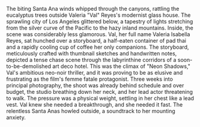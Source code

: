 The biting Santa Ana winds whipped through the canyons, rattling the eucalyptus trees outside Valeria "Val" Reyes's modernist glass house.  The sprawling city of Los Angeles glittered below, a tapestry of lights stretching from the silver curve of the Pacific to the hazy inland mountains. Inside, the scene was considerably less glamorous. Val, her full name Valeria Isabella Reyes, sat hunched over a storyboard, a half-eaten container of pad thai and a rapidly cooling cup of coffee her only companions.  The storyboard, meticulously crafted with thumbnail sketches and handwritten notes, depicted a tense chase scene through the labyrinthine corridors of a soon-to-be-demolished art deco hotel. This was the climax of "Neon Shadows," Val's ambitious neo-noir thriller, and it was proving to be as elusive and frustrating as the film's femme fatale protagonist.  Three weeks into principal photography, the shoot was already behind schedule and over budget, the studio breathing down her neck, and her lead actor threatening to walk. The pressure was a physical weight, settling in her chest like a lead vest.  Val knew she needed a breakthrough, and she needed it fast.  The relentless Santa Anas howled outside, a soundtrack to her mounting anxiety.
